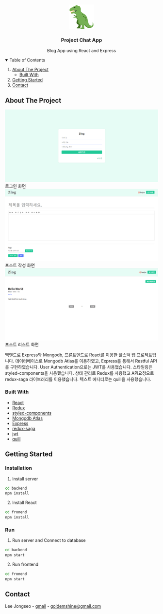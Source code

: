 <!-- PROJECT LOGO -->
<br />
<p align="center">
  <a href="#">
    <img src="./trex.png" alt="Logo" width="80" height="80">
  </a>

  <h3 align="center">Project Chat App</h3>

  <p align="center">
    Blog App using React and Express
    <br />
  </p>
</p>

<!-- TABLE OF CONTENTS -->
<details open="open">
  <summary>Table of Contents</summary>
  <ol>
    <li>
      <a href="#about-the-project">About The Project</a>
      <ul>
        <li><a href="#built-with">Built With</a></li>
      </ul>
    </li>
    <li><a href="#getting-started">Getting Started</a></li>
    <li><a href="#contact">Contact</a></li>
  </ol>
</details>

<!-- ABOUT THE PROJECT -->

## About The Project

[![blog1][product-screenshot1]](#about-the-project)
로그인 화면
[![blog2][product-screenshot2]](#about-the-project)
포스트 작성 화면
[![blog3][product-screenshot3]](#about-the-project)
포스트 리스트 화면

백엔드로 Express와 Mongodb, 프론트엔드로 React를 이용한 풀스택 웹 프로젝트입니다. 데이터베이스로 Mongodb Atlas를 이용하였고, Express를 통해서 Restful API를 구현하였습니다. User Authentication으로는 JWT를 사용했습니다. 스타일링은 styled-components을 사용했습니다. 상태 관리로 Redux를 사용했고 API요청으로 redux-saga 라이브러리를 이용했습니다. 텍스트 에디터로는 quill을 사용했습니다.

### Built With

- [React](https://reactjs.org/)
- [Redux](https://redux.js.org/)
- [styled-components](https://styled-components.com/)
- [Mongodb Atlas](https://www.mongodb.com/)
- [Express](https://expressjs.com/)
- [redux-saga](https://redux-saga.js.org/)
- [jwt](https://www.npmjs.com/package/jsonwebtoken)
- [quill](https://quilljs.com/)

## Getting Started

### Installation

1. Install server

```sh
cd backend
npm install
```

2. Install React

```sh
cd fronend
npm install
```

### Run

1. Run server and Connect to database

```sh
cd backend
npm start
```

2. Run frontend

```sh
cd fronend
npm start
```

## Contact

Lee Jongseo - [gmail](goldemshine@gmail.com) - goldemshine@gmail.com

[product-screenshot1]: images/blog2.PNG
[product-screenshot2]: images/blog4.PNG
[product-screenshot3]: images/blog6.PNG
